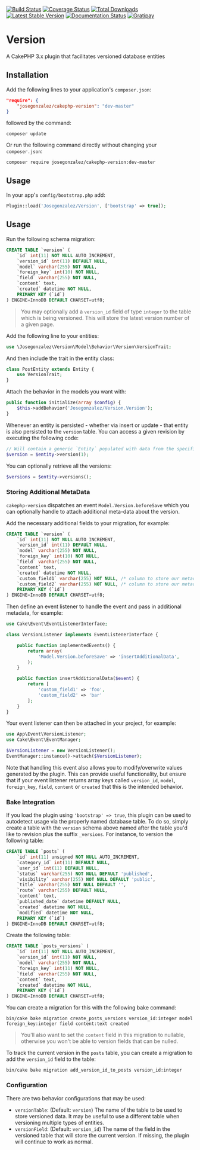 [![Build Status](https://img.shields.io/travis/josegonzalez/cakephp-version/master.svg?style=flat-square)](https://travis-ci.org/josegonzalez/cakephp-version)
[![Coverage Status](https://img.shields.io/coveralls/josegonzalez/cakephp-version.svg?style=flat-square)](https://coveralls.io/r/josegonzalez/cakephp-version?branch=master)
[![Total Downloads](https://img.shields.io/packagist/dt/josegonzalez/cakephp-version.svg?style=flat-square)](https://packagist.org/packages/josegonzalez/cakephp-version)
[![Latest Stable Version](https://img.shields.io/packagist/v/josegonzalez/cakephp-version.svg?style=flat-square)](https://packagist.org/packages/josegonzalez/cakephp-version)
[![Documentation Status](https://readthedocs.org/projects/cakephp-version/badge/?version=latest&style=flat-square)](https://readthedocs.org/projects/cakephp-version/?badge=latest)
[![Gratipay](https://img.shields.io/gratipay/josegonzalez.svg?style=flat-square)](https://gratipay.com/~josegonzalez/)

# Version

A CakePHP 3.x plugin that facilitates versioned database entities

## Installation

Add the following lines to your application's `composer.json`:

```json
"require": {
    "josegonzalez/cakephp-version": "dev-master"
}
```

followed by the command:

`composer update`

Or run the following command directly without changing your `composer.json`:

`composer require josegonzalez/cakephp-version:dev-master`

## Usage

In your app's `config/bootstrap.php` add:

```php
Plugin::load('Josegonzalez/Version', ['bootstrap' => true]);
```

## Usage

Run the following schema migration:

```sql
CREATE TABLE `version` (
    `id` int(11) NOT NULL AUTO_INCREMENT,
    `version_id` int(11) DEFAULT NULL,
    `model` varchar(255) NOT NULL,
    `foreign_key` int(10) NOT NULL,
    `field` varchar(255) NOT NULL,
    `content` text,
    `created` datetime NOT NULL,
    PRIMARY KEY (`id`)
) ENGINE=InnoDB DEFAULT CHARSET=utf8;
```

> You may optionally add a `version_id` field of type `integer` to the table which is being versioned. This will store the latest version number of a given page.

Add the following line to your entities:

```php
use \Josegonzalez\Version\Model\Behavior\Version\VersionTrait;
```

And then include the trait in the entity class:

```php
class PostEntity extends Entity {
    use VersionTrait;
}
```

Attach the behavior in the models you want with:

```php
public function initialize(array $config) {
    $this->addBehavior('Josegonzalez/Version.Version');
}
```

Whenever an entity is persisted - whether via insert or update - that entity is also persisted to the `version` table. You can access a given revision by executing the following code:

```php
// Will contain a generic `Entity` populated with data from the specified version.
$version = $entity->version(1);
```

You can optionally retrieve all the versions:

```php
$versions = $entity->versions();
```

### Storing Additional MetaData

`cakephp-version` dispatches an event `Model.Version.beforeSave` which you can optionally handle to attach additional meta-data about the version.

Add the necessary additional fields to your migration, for example:

```sql
CREATE TABLE `version` (
    `id` int(11) NOT NULL AUTO_INCREMENT,
    `version_id` int(11) DEFAULT NULL,
    `model` varchar(255) NOT NULL,
    `foreign_key` int(10) NOT NULL,
    `field` varchar(255) NOT NULL,
    `content` text,
    `created` datetime NOT NULL,
    `custom_field1` varchar(255) NOT NULL, /* column to store our metadata */
    `custom_field2` varchar(255) NOT NULL, /* column to store our metadata */
    PRIMARY KEY (`id`)
) ENGINE=InnoDB DEFAULT CHARSET=utf8;
```

Then define an event listener to handle the event and pass in additional metadata, for example:

```php
use Cake\Event\EventListenerInterface;

class VersionListener implements EventListenerInterface {

    public function implementedEvents() {
        return array(
            'Model.Version.beforeSave' => 'insertAdditionalData',
        );
    }

    public function insertAdditionalData($event) {
        return [
            'custom_field1' => 'foo',
            'custom_field2' => 'bar'
        ];
    }
}
```

Your event listener can then be attached in your project, for example:

```php
use App\Event\VersionListener;
use Cake\Event\EventManager;

$VersionListener = new VersionListener();
EventManager::instance()->attach($VersionListener);
```

Note that handling this event also allows you to modify/overwrite values generated by the plugin.
This can provide useful functionality, but ensure that if your event listener returns array keys called
`version_id`, `model`, `foreign_key`, `field`, `content` or `created` that this is the intended behavior.

### Bake Integration

If you load the plugin using `'bootstrap' => true`, this plugin can be used to autodetect usage via the properly named database table. To do so, simply create a table with the `version` schema above named after the table you'd like to revision plus the suffix `_versions`. For instance, to version the following table:

```sql
CREATE TABLE `posts` (
    `id` int(11) unsigned NOT NULL AUTO_INCREMENT,
    `category_id` int(11) DEFAULT NULL,
    `user_id` int(11) DEFAULT NULL,
    `status` varchar(255) NOT NULL DEFAULT 'published',
    `visibility` varchar(255) NOT NULL DEFAULT 'public',
    `title` varchar(255) NOT NULL DEFAULT '',
    `route` varchar(255) DEFAULT NULL,
    `content` text,
    `published_date` datetime DEFAULT NULL,
    `created` datetime NOT NULL,
    `modified` datetime NOT NULL,
    PRIMARY KEY (`id`)
) ENGINE=InnoDB DEFAULT CHARSET=utf8;
```

Create the following table:

```sql
CREATE TABLE `posts_versions` (
    `id` int(11) NOT NULL AUTO_INCREMENT,
    `version_id` int(11) NOT NULL,
    `model` varchar(255) NOT NULL,
    `foreign_key` int(11) NOT NULL,
    `field` varchar(255) NOT NULL,
    `content` text,
    `created` datetime NOT NULL,
    PRIMARY KEY (`id`)
) ENGINE=InnoDB DEFAULT CHARSET=utf8;
```

You can create a migration for this with the following bake command:

```shell
bin/cake bake migration create_posts_versions version_id:integer model foreign_key:integer field content:text created
```

> You'll also want to set the `content` field in this migration to nullable, otherwise you won't be able to version fields that can be nulled.

To track the current version in the `posts` table, you can create a migration to add the `version_id` field to the table:

```shell
bin/cake bake migration add_version_id_to_posts version_id:integer
```

### Configuration

There are two behavior configurations that may be used:

- `versionTable`: (Default: `version`) The name of the table to be used to store versioned data. It may be useful to use a different table when versioning multiple types of entities.
- `versionField`: (Default: `version_id`) The name of the field in the versioned table that will store the current version. If missing, the plugin will continue to work as normal.

